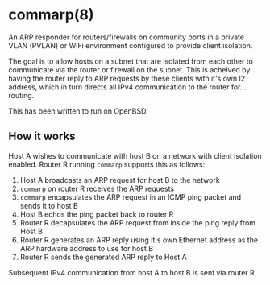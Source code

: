 # commarp(8)

An ARP responder for routers/firewalls on community ports in a
private VLAN (PVLAN) or WiFi environment configured to provide
client isolation.

The goal is to allow hosts on a subnet that are isolated from each
other to communicate via the router or firewall on the subnet. This
is acheived by having the router reply to ARP requests by these
clients with it's own l2 address, which in turn directs all IPv4
communication to the router for... routing.

This has been written to run on OpenBSD.

## How it works

Host A wishes to communicate with host B on a network with client
isolation enabled. Router R running `commarp` supports this as
follows:

1. Host A broadcasts an ARP request for host B to the network
2. `commarp` on router R receives the ARP requests
3. `commarp` encapsulates the ARP request in an ICMP ping packet
   and sends it to host B
4. Host B echos the ping packet back to router R
5. Router R decapsulates the ARP request from inside the ping reply
   from Host B
6. Router R generates an ARP reply using it's own Ethernet address
   as the ARP hardware address to use for host B
7. Router R sends the generated ARP reply to Host A

Subsequent IPv4 communication from host A to host B is sent via
router R.
